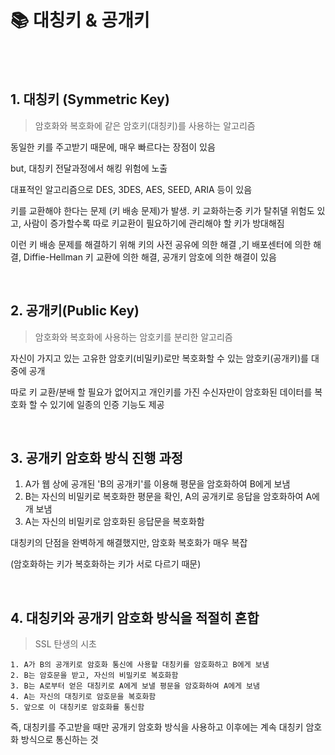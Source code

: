 # 📚 대칭키 & 공개키

<br>

<br>

## 1. 대칭키 (Symmetric Key)

> 암호화와 복호화에 같은 암호키(대칭키)를 사용하는 알고리즘

동일한 키를 주고받기 때문에, 매우 빠르다는 장점이 있음

but, 대칭키 전달과정에서 해킹 위험에 노출

대표적인 알고리즘으로 DES, 3DES, AES, SEED, ARIA 등이 있음

키를 교환해야 한다는 문제 (키 배송 문제)가 발생. 키 교화하는중 키가 탈취댈 위험도 있고, 사람이 증가할수록 따로 키교환이 필요하기에 관리해야 할 키가 방대해짐

이런 키 배송 문제를 해결하기 위해 키의 사전 공유에 의한 해결 ,기 배포센터에 의한 해결, Diffie-Hellman 키 교환에 의한 해결, 공개키 암호에 의한 해결이 있음

<br>

## 2. 공개키(Public Key)

> 암호화와 복호화에 사용하는 암호키를 분리한 알고리즘

자신이 가지고 있는 고유한 암호키(비밀키)로만 복호화할 수 있는 암호키(공개키)를 대중에 공개

따로 키 교환/분배 할 필요가 없어지고 개인키를 가진 수신자만이 암호화된 데이터를 복호화 할 수 있기에 일종의 인증 기능도 제공

<br>

## 3. 공개키 암호화 방식 진행 과정

1. A가 웹 상에 공개된 'B의 공개키'를 이용해 평문을 암호화하여 B에게 보냄
2. B는 자신의 비밀키로 복호화한 평문을 확인, A의 공개키로 응답을 암호화하여 A에개 보냄
3. A는 자신의 비밀키로 암호화된 응답문을 복호화함

대칭키의 단점을 완벽하게 해결했지만, 암호화 복호화가 매우 복잡

(암호화하는 키가 복호화하는 키가 서로 다르기 때문)

<br>

## 4. 대칭키와 공개키 암호화 방식을 적절히 혼합

> SSL 탄생의 시초

```
1. A가 B의 공개키로 암호화 통신에 사용할 대칭키를 암호화하고 B에게 보냄
2. B는 암호문을 받고, 자신의 비밀키로 복호화함
3. B는 A로부터 얻은 대칭키로 A에게 보낼 평문을 암호화하여 A에게 보냄
4. A는 자신의 대칭키로 암호문을 복호화함
5. 앞으로 이 대칭키로 암호화를 통신함
```

즉, 대칭키를 주고받을 때만 공개키 암호화 방식을 사용하고 이후에는 계속 대칭키 암호화 방식으로 통신하는 것
